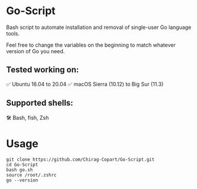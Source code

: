 # Go-Script

Bash script to automate installation and removal of single-user Go language tools.

Feel free to change the variables on the beginning to match whatever version of Go you need.

## Tested working on:

✅ Ubuntu 16.04 to 20.04
✅ macOS Sierra (10.12) to Big Sur (11.3)

## Supported shells:

🛠️ Bash, fish, Zsh

# Usage

```
git clone https://github.com/Chirag-Copart/Go-Script.git
cd Go-Script
bash go.sh
source /root/.zshrc
go --version
```

